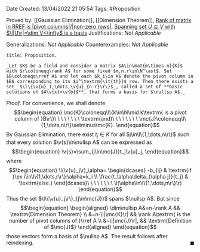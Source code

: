 <div class="topSpace"></div>

Date Created: 13/04/2022 21:05:54
Tags: #Proposition

Proved by: [[Gaussian Elimination]], [[Dimension Theorem]], [Rank of matrix in RREF is $|$pivot columns$|/|$non-zero rows$|$](Rank%20of%20matrix%20in%20RREF%20is%20number%20of%20pivot%20columns%20of%20non-zero%20rows.md), [Spanning set $U\subseteq V$ with $\l|U\r|=\dim V<\infty$ is a basis](Spanning%20subset%20with%20same%20cardinality%20as%20dimension%20(finite)%20is%20a%20basis.md)
Justifications: _Not Applicable_

Generalizations: _Not Applicable_
Counterexamples: _Not Applicable_

``` ad-Proposition
title: Proposition.

_Let $K$ be a field and consider a matrix $A\in\mat{m\times n}{K}$ with $r\coloneqq\rank A$ for some fixed $m,n,r\in\N^\ast$. Set $B\coloneqq\rref A$ and let each $k_i\in K$ denote the pivot column in $B$ corresponding to its $i^\textrm{\it{th}}$ row. Then there exists a set_ $\l\{\v{u}_1,\dots,\v{u}_{n-r}\r\}$_, called a set of **basic solutions of $A\v{x}=\v{b}$**, that forms a basis for $\nullsp A$._

```

_Proof_. For convenience, we shall denote
$$\begin{equation}
    \mc{K}\coloneqq\l\{k\in\N\mid k\textrm{ is a pivot column of }B\r\}\ \ \ \ \ \ \ \ \textrm{and}\ \ \ \ \ \ \ \ \mc{J}\coloneqq\l\{1,\dots,n\r\}\setminus\mc{K}.
\end{equation}$$
By Gaussian Elimination, there exist $t_j\in K$ for all $j\in\l\{1,\dots,n\r\}$ such that every solution $\v{s}\in\nullsp A$ can be expressed as
$$\begin{equation}
    \v{s}=\sum_{j\in\mc{J}}t_j\v{u}_j,
\end{equation}$$
where
$$\begin{equation}
    \l(\v{u}_j\r)_\alpha=
        \begin{dcases}
            -b_{ij} & \textrm{if }\ex i\in\l\{1,\dots,r\r\}:\alpha=k_i \\
            \frac{t_\alpha\delta_{\alpha j}}{t_j} & \textrm{else.}
        \end{dcases}\ \ \ \ \ \ \ \ \l(\alpha\in\l\{1,\dots,n\r\}\r)
\end{equation}$$
Thus the set $\l\{\v{u}_j\r\}_{j\in\mc{J}}$ spans $\nullsp A$. But since
$$\begin{equation}
    \begin{aligned}
        \dim\nullsp A&=n-\rank A && \textrm{Dimension Theorem} \\
        &=n-\l|\mc{K}\r| && \rank A\textrm{ is the number of pivot columns of }\rref A \\
        &=\l|\mc{J}\r|, && \textrm{Definition of $\mc{J}$}
    \end{aligned}
\end{equation}$$
those vectors form a basis of $\nullsp A$. The result follows after reindexing.<span style="float:right;">$\blacksquare$</span>
